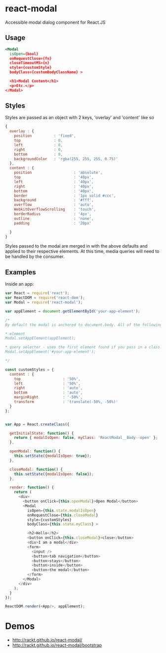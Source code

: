 # react-modal

Accessible modal dialog component for React.JS

## Usage

```xml
<Modal
  isOpen={bool}
  onRequestClose={fn}
  closeTimeoutMS={n}
  style={customStyle}
  bodyClass={customBodyClassName} >

  <h1>Modal Content</h1>
  <p>Etc.</p>
</Modal>
```
## Styles
Styles are passed as an object with 2 keys, 'overlay' and 'content' like so
```js
{
  overlay : {
    position          : 'fixed',
    top               : 0,
    left              : 0,
    right             : 0,
    bottom            : 0,
    backgroundColor   : 'rgba(255, 255, 255, 0.75)'
  },
  content : {
    position                   : 'absolute',
    top                        : '40px',
    left                       : '40px',
    right                      : '40px',
    bottom                     : '40px',
    border                     : '1px solid #ccc',
    background                 : '#fff',
    overflow                   : 'auto',
    WebkitOverflowScrolling    : 'touch',
    borderRadius               : '4px',
    outline                    : 'none',
    padding                    : '20px'

  }
}
```

Styles passed to the modal are merged in with the above defaults and applied to their respective elements.
At this time, media queries will need to be handled by the consumer.


## Examples
Inside an app:

```js
var React = require('react');
var ReactDOM = require('react-dom');
var Modal = require('react-modal');

var appElement = document.getElementById('your-app-element');

/*
By default the modal is anchored to document.body. All of the following overrides are available.

* element
Modal.setAppElement(appElement);

* query selector - uses the first element found if you pass in a class.
Modal.setAppElement('#your-app-element');

*/

const customStyles = {
  content : {
    top                   : '50%',
    left                  : '50%',
    right                 : 'auto',
    bottom                : 'auto',
    marginRight           : '-50%',
    transform             : 'translate(-50%, -50%)'
  }
};


var App = React.createClass({

  getInitialState: function() {
    return { modalIsOpen: false, myClass: 'ReactModal__Body--open' };
  },

  openModal: function() {
    this.setState({modalIsOpen: true});
  },

  closeModal: function() {
    this.setState({modalIsOpen: false});
  },

  render: function() {
    return (
      <div>
        <button onClick={this.openModal}>Open Modal</button>
        <Modal
          isOpen={this.state.modalIsOpen}
          onRequestClose={this.closeModal}
          style={customStyles}
          bodyClass={this.state.myClass} >

          <h2>Hello</h2>
          <button onClick={this.closeModal}>close</button>
          <div>I am a modal</div>
          <form>
            <input />
            <button>tab navigation</button>
            <button>stays</button>
            <button>inside</button>
            <button>the modal</button>
          </form>
        </Modal>
      </div>
    );
  }
});

ReactDOM.render(<App/>, appElement);
```

# Demos
* http://rackt.github.io/react-modal/
* http://rackt.github.io/react-modal/bootstrap

